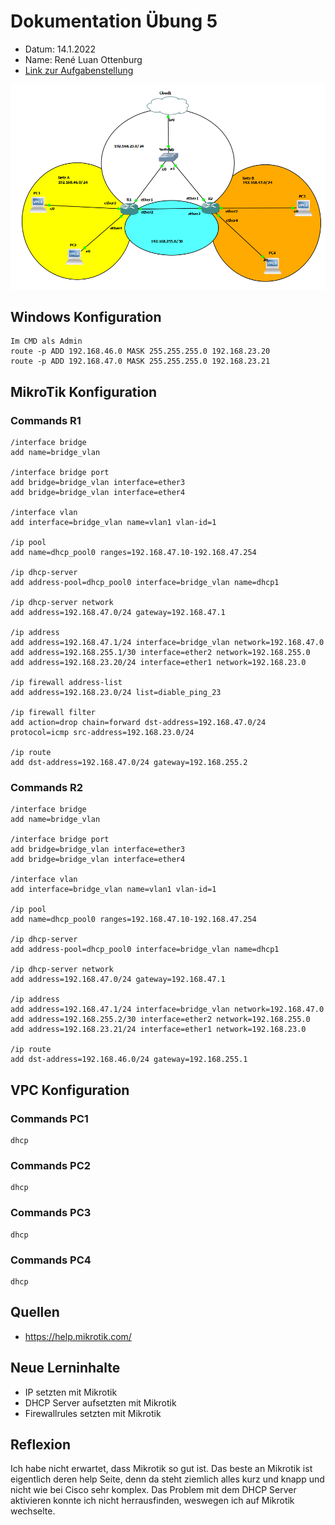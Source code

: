 # Dokumentation Übung 5 
- Datum: 14.1.2022
- Name: René Luan Ottenburg
- [Link zur Aufgabenstellung](https://gitlab.com/ch-tbz-it/Stud/m129/-/tree/main/07_GNS3%20Labor%20Anforderungen#6-labor-5-labor-mit-zwei-router-und-dhcp-server)

![GNS3 Screenshot meines Labors](images/gns3_cvIpU3mkrr.png)

## Windows Konfiguration
```
Im CMD als Admin
route -p ADD 192.168.46.0 MASK 255.255.255.0 192.168.23.20
route -p ADD 192.168.47.0 MASK 255.255.255.0 192.168.23.21
```

## MikroTik Konfiguration
### Commands R1
```
/interface bridge
add name=bridge_vlan

/interface bridge port
add bridge=bridge_vlan interface=ether3
add bridge=bridge_vlan interface=ether4

/interface vlan
add interface=bridge_vlan name=vlan1 vlan-id=1

/ip pool
add name=dhcp_pool0 ranges=192.168.47.10-192.168.47.254

/ip dhcp-server
add address-pool=dhcp_pool0 interface=bridge_vlan name=dhcp1

/ip dhcp-server network
add address=192.168.47.0/24 gateway=192.168.47.1

/ip address
add address=192.168.47.1/24 interface=bridge_vlan network=192.168.47.0
add address=192.168.255.1/30 interface=ether2 network=192.168.255.0
add address=192.168.23.20/24 interface=ether1 network=192.168.23.0

/ip firewall address-list
add address=192.168.23.0/24 list=diable_ping_23

/ip firewall filter
add action=drop chain=forward dst-address=192.168.47.0/24 protocol=icmp src-address=192.168.23.0/24

/ip route
add dst-address=192.168.47.0/24 gateway=192.168.255.2
```
### Commands R2
```
/interface bridge
add name=bridge_vlan

/interface bridge port
add bridge=bridge_vlan interface=ether3
add bridge=bridge_vlan interface=ether4

/interface vlan
add interface=bridge_vlan name=vlan1 vlan-id=1

/ip pool
add name=dhcp_pool0 ranges=192.168.47.10-192.168.47.254

/ip dhcp-server
add address-pool=dhcp_pool0 interface=bridge_vlan name=dhcp1

/ip dhcp-server network
add address=192.168.47.0/24 gateway=192.168.47.1

/ip address
add address=192.168.47.1/24 interface=bridge_vlan network=192.168.47.0
add address=192.168.255.2/30 interface=ether2 network=192.168.255.0
add address=192.168.23.21/24 interface=ether1 network=192.168.23.0

/ip route
add dst-address=192.168.46.0/24 gateway=192.168.255.1
```
## VPC Konfiguration
### Commands PC1
```
dhcp
```
### Commands PC2
```
dhcp
```
### Commands PC3
```
dhcp
```
### Commands PC4
```
dhcp
```
## Quellen
- https://help.mikrotik.com/

## Neue Lerninhalte
- IP setzten mit Mikrotik
- DHCP Server aufsetzten mit Mikrotik
- Firewallrules setzten mit Mikrotik

## Reflexion
Ich habe nicht erwartet, dass Mikrotik so gut ist. Das beste an Mikrotik ist eigentlich deren help Seite, denn da steht ziemlich alles kurz und knapp und nicht wie bei Cisco sehr komplex. Das Problem mit dem DHCP Server aktivieren konnte ich nicht herrausfinden, weswegen ich auf Mikrotik wechselte.
